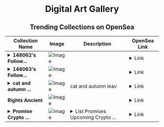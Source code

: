 <div align="center">

# Digital Art Gallery

## Trending Collections on OpenSea

| Collection Name                       | Image                                                                                     | Description                       | OpenSea Link                                                                                          |
|---------------------------------------|-------------------------------------------------------------------------------------------|-----------------------------------|--------------------------------------------------------------------------------------------------------|
| **<details><summary>148062's Follow...</summary>148062's Follower</details>** | ![Image](https://i.seadn.io/s/raw/files/19f9f090920392cc3650cbdf4361755b.png?w=500&auto=format?w=200&auto=format) |  | <details><summary>Link</summary>[148062's Follower](https://opensea.io/collection/148062-s-follower)</details> |
| **<details><summary>148063's Follow...</summary>148063's Follower</details>** | ![Image](https://i.seadn.io/s/raw/files/19f9f090920392cc3650cbdf4361755b.png?w=500&auto=format?w=200&auto=format) |  | <details><summary>Link</summary>[148063's Follower](https://opensea.io/collection/148063-s-follower)</details> |
| **<details><summary>cat and autumn ...</summary>cat and autumn leav</details>** | ![Image](https://i.seadn.io/s/raw/files/e108ee52eec4c097cf1375b8985b3c31.gif?w=500&auto=format?w=200&auto=format) | cat and autumn leav | <details><summary>Link</summary>[cat and autumn leav](https://opensea.io/collection/cat-and-autumn-leav)</details> |
| **Rights Ancient** | ![Image](https://i.seadn.io/s/raw/files/e552c4700bf867e671f8d877f1d35d04.jpg?w=500&auto=format?w=200&auto=format) |  | <details><summary>Link</summary>[Rights Ancient](https://opensea.io/collection/rights-ancient)</details> |
| **<details><summary>Promise Crypto ...</summary>Promise Crypto Projects</details>** | ![Image](https://i.seadn.io/s/raw/files/0951a80479912fecd83e0f1348b00dcf.webp?w=500&auto=format?w=200&auto=format) | <details><summary>List Promises Upcoming Crypto ...</summary>List Promises Upcoming Crypto  Projects</details> | <details><summary>Link</summary>[Promise Crypto Projects](https://opensea.io/collection/promise-crypto-projects)</details> |

</div>